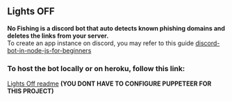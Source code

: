 ## Lights OFF

**No Fishing is a discord bot that auto detects known phishing domains and deletes the links from your server.**
<br/>
To create an app instance on discord, you may refer to this guide [discord-bot-in-node-js-for-beginners](https://buddy.works/tutorials/how-to-build-a-discord-bot-in-node-js-for-beginners)
<br/>

### To host the bot locally or on heroku, follow this link:

[Lights Off readme](https://github.com/rishabhAjay/lightsoff#readme)
**(YOU DONT HAVE TO CONFIGURE PUPPETEER FOR THIS PROJECT)**
